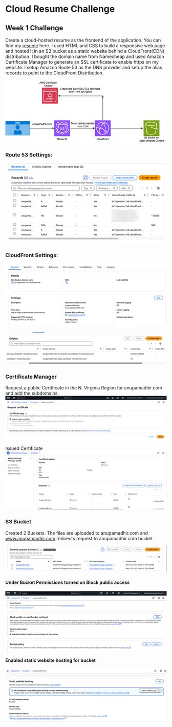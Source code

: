 # Cloud Resume Challenge

## Week 1 Challenge
Create a cloud-hosted resume as the frontend of the application. You can find my [resume](https://anupamadhir.com) here.
I used HTML and CSS to build a responsive web page and hosted it in an S3 bucket as a static website behind a CloudFront(CDN) distribution.
I bought the domain name from Namecheap and used Amazon Certificate Manager to generate an SSL certificate to enable https on my website.
I setup Amazon Route 53 as the DNS provider and setup the alias records to point to the CloudFront Distribution.

![](.idea/images/EC2KeyPair.png)

### Route 53 Settings:

![](.idea/images/Route53.png)

### CloudFront Settings:

![](.idea/images/CloudFront.png)

![](.idea/images/CloudFront1.png)

### Certificate Manager
Request a public Certificate in the N. Virginia Region for anupamadhir.com
and add the subdomains.
![](.idea/images/RequestCert.png)

Issued Certificate
![](.idea/images/ACM.png)

### S3 Bucket
Created 2 Buckets. The files are uploaded to anupamadhir.com and www.anupamadhir.com redirects request to anupamadhir.com bucket.

![](.idea/images/S3Buckets.png)

#### Under Bucket Permissions turned on Block public access

![](.idea/images/S3BucketPermissions.png)




#### Enabled static website hosting for bucket

![](.idea/images/S3BucketProperties.png)

